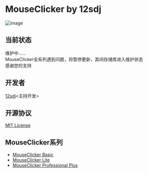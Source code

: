 # MouseClicker by 12sdj  
![image](https://img.shields.io/badge/License-MIT-orange)  
## 当前状态  
维护中……  
MouseClicker全系列遇到问题，将暂停更新，其间存储库进入维护状态  
感谢您的支持
## 开发者
  [12sdj](https://github.com/12sdj)<主持开发>  
## 开源协议   
  [MIT License](https://github.com/12sdj/MouseClicker-by-12sdj/blob/main/LICENSE)
## MouseClicker系列
  * [MouseClicker Basic](https://github.com/12sdj/MouseClicker-by-12sdj/tree/main/MouseClicker%20Basic)
  * [MouseClicker Lite](https://github.com/12sdj/MouseClicker-by-12sdj/tree/main/MouseClicker%20Lite)
  * [MouseClicker Professional Plus](https://github.com/12sdj/MouseClicker-by-12sdj/tree/main/MouseClicker%20PRO%20PLUS)
